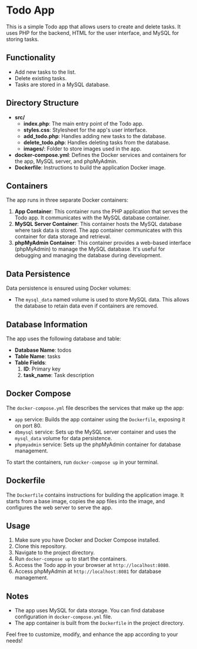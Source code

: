 # Todo App

This is a simple Todo app that allows users to create and delete tasks. It uses PHP for the backend, HTML for the user interface, and MySQL for storing tasks.

## Functionality

- Add new tasks to the list.
- Delete existing tasks.
- Tasks are stored in a MySQL database.

## Directory Structure

- **src/**
  - **index.php**: The main entry point of the Todo app.
  - **styles.css**: Stylesheet for the app's user interface.
  - **add_todo.php**: Handles adding new tasks to the database.
  - **delete_todo.php**: Handles deleting tasks from the database.
  - **images/**: Folder to store images used in the app.
- **docker-compose.yml**: Defines the Docker services and containers for the app, MySQL server, and phpMyAdmin.
- **Dockerfile**: Instructions to build the application Docker image.

## Containers

The app runs in three separate Docker containers:

1. **App Container**: This container runs the PHP application that serves the Todo app. It communicates with the MySQL database container.
2. **MySQL Server Container**: This container hosts the MySQL database where task data is stored. The app container communicates with this container for data storage and retrieval.
3. **phpMyAdmin Container**: This container provides a web-based interface (phpMyAdmin) to manage the MySQL database. It's useful for debugging and managing the database during development.

## Data Persistence

Data persistence is ensured using Docker volumes:

- The `mysql_data` named volume is used to store MySQL data. This allows the database to retain data even if containers are removed.

## Database Information

The app uses the following database and table:

- **Database Name**: todos
- **Table Name**: tasks
- **Table Fields**:
  1. **ID**: Primary key
  2. **task_name**: Task description

## Docker Compose

The `docker-compose.yml` file describes the services that make up the app:

- `app` service: Builds the app container using the `Dockerfile`, exposing it on port 80.
- `dbmysql` service: Sets up the MySQL server container and uses the `mysql_data` volume for data persistence.
- `phpmyadmin` service: Sets up the phpMyAdmin container for database management.

To start the containers, run `docker-compose up` in your terminal.

## Dockerfile

The `Dockerfile` contains instructions for building the application image. It starts from a base image, copies the app files into the image, and configures the web server to serve the app.

## Usage

1. Make sure you have Docker and Docker Compose installed.
2. Clone this repository.
3. Navigate to the project directory.
4. Run `docker-compose up` to start the containers.
5. Access the Todo app in your browser at `http://localhost:8080`.
6. Access phpMyAdmin at `http://localhost:8081` for database management.

## Notes

- The app uses MySQL for data storage. You can find database configuration in `docker-compose.yml` file.
- The app container is built from the `Dockerfile` in the project directory.

Feel free to customize, modify, and enhance the app according to your needs!

